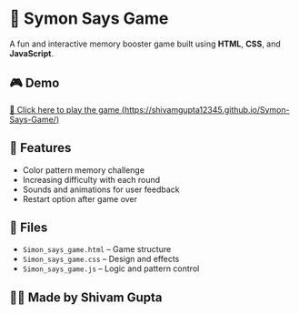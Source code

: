 # 🧠 Symon Says Game

A fun and interactive memory booster game built using **HTML**, **CSS**, and **JavaScript**.

## 🎮 Demo

[🔗 Click here to play the game (https://shivamgupta12345.github.io/Symon-Says-Game/)]()

## 🚀 Features

- Color pattern memory challenge
- Increasing difficulty with each round
- Sounds and animations for user feedback
- Restart option after game over

## 📁 Files

- `Simon_says_game.html` – Game structure  
- `Simon_says_game.css` – Design and effects  
- `Simon_says_game.js` – Logic and pattern control

## 👨‍💻 Made by Shivam Gupta
